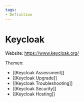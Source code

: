 ```yaml
---
tags:
- Definition
---
```

# Keycloak

Website: <https://www.keycloak.org/>

Themen:
* [[Keycloak Assessment]]
* [[Keycloak Upgrade]]
* [[Keycloak Troubleshooting]]
* [[Keycloak Security]]
* [[Keycloak Hosting]]
